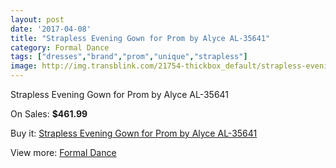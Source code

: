 ```yaml
---
layout: post
date: '2017-04-08'
title: "Strapless Evening Gown for Prom by Alyce AL-35641"
category: Formal Dance
tags: ["dresses","brand","prom","unique","strapless"]
image: http://img.transblink.com/21754-thickbox_default/strapless-evening-gown-for-prom-by-alyce-al-35641.jpg
---
```

Strapless Evening Gown for Prom by Alyce AL-35641

On Sales: **$461.99**
<a href="https://www.transblink.com/en/formal-dance/6892-strapless-evening-gown-for-prom-by-alyce-al-35641.html"><amp-img layout="responsive" width="600" height="600" src="//img.transblink.com/21754-thickbox_default/strapless-evening-gown-for-prom-by-alyce-al-35641.jpg" alt="Strapless Evening Gown for Prom by Alyce AL-35641 0" /></a>
<a href="https://www.transblink.com/en/formal-dance/6892-strapless-evening-gown-for-prom-by-alyce-al-35641.html"><amp-img layout="responsive" width="600" height="600" src="//img.transblink.com/21755-thickbox_default/strapless-evening-gown-for-prom-by-alyce-al-35641.jpg" alt="Strapless Evening Gown for Prom by Alyce AL-35641 1" /></a>

Buy it: [Strapless Evening Gown for Prom by Alyce AL-35641](https://www.transblink.com/en/formal-dance/6892-strapless-evening-gown-for-prom-by-alyce-al-35641.html "Strapless Evening Gown for Prom by Alyce AL-35641")

View more: [Formal Dance](https://www.transblink.com/en/6-formal-dance "Formal Dance")